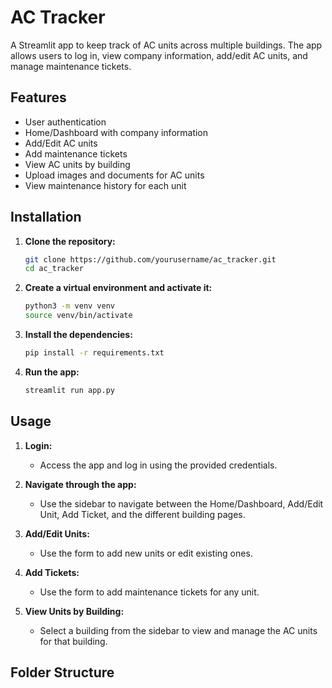 # AC Tracker

A Streamlit app to keep track of AC units across multiple buildings. The app allows users to log in, view company information, add/edit AC units, and manage maintenance tickets.

## Features

- User authentication
- Home/Dashboard with company information
- Add/Edit AC units
- Add maintenance tickets
- View AC units by building
- Upload images and documents for AC units
- View maintenance history for each unit

## Installation

1. **Clone the repository:**

    ```sh
    git clone https://github.com/yourusername/ac_tracker.git
    cd ac_tracker
    ```

2. **Create a virtual environment and activate it:**

    ```sh
    python3 -m venv venv
    source venv/bin/activate
    ```

3. **Install the dependencies:**

    ```sh
    pip install -r requirements.txt
    ```

4. **Run the app:**

    ```sh
    streamlit run app.py
    ```

## Usage

1. **Login:**
   - Access the app and log in using the provided credentials.

2. **Navigate through the app:**
   - Use the sidebar to navigate between the Home/Dashboard, Add/Edit Unit, Add Ticket, and the different building pages.

3. **Add/Edit Units:**
   - Use the form to add new units or edit existing ones.

4. **Add Tickets:**
   - Use the form to add maintenance tickets for any unit.

5. **View Units by Building:**
   - Select a building from the sidebar to view and manage the AC units for that building.

## Folder Structure

